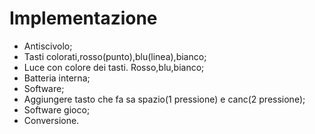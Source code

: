# Implementazione
- Antiscivolo;
- Tasti colorati,rosso(punto),blu(linea),bianco;
- Luce con colore dei tasti. Rosso,blu,bianco;
- Batteria interna;
- Software;
- Aggiungere tasto che fa sa spazio(1 pressione) e canc(2 pressione);
- Software gioco;
- Conversione.

